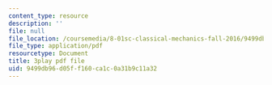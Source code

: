 ```yaml
---
content_type: resource
description: ''
file: null
file_location: /coursemedia/8-01sc-classical-mechanics-fall-2016/9499db96d05ff160ca1c0a31b9c11a32_9yFkrh7-igc.pdf
file_type: application/pdf
resourcetype: Document
title: 3play pdf file
uid: 9499db96-d05f-f160-ca1c-0a31b9c11a32
---
```

